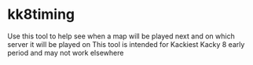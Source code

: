 # kk8timing

Use this tool to help see when a map will be played next and on which server it will be played on
This tool is intended for Kackiest Kacky 8 early period and may not work elsewhere
